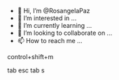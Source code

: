 - 👋 Hi, I’m @RosangelaPaz
- 👀 I’m interested in ...
- 🌱 I’m currently learning ...
- 💞️ I’m looking to collaborate on ...
- 📫 How to reach me ...

<!---
RosangelaPaz/RosangelaPaz is a ✨ special ✨ repository because its `README.md` (this file) appears on your GitHub profile.
You can click the Preview link to take a look at your changes.
--->control+shift+m
tab esc tab  s
